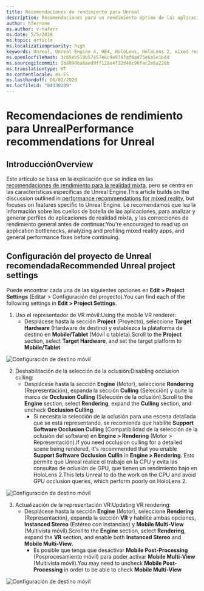 ```yaml
---
title: Recomendaciones de rendimiento para Unreal
description: Recomendaciones para un rendimiento óptimo de las aplicaciones de realidad mixta en Unreal
author: hferrone
ms.author: v-haferr
ms.date: 5/5/2020
ms.topic: article
ms.localizationpriority: high
keywords: Unreal, Unreal Engine 4, UE4, HoloLens, HoloLens 2, mixed reality, performance, optimization, settings, documentation
ms.openlocfilehash: 3c65eb519b57457e6c9e9747af0ad75e6a5e1b4d
ms.sourcegitcommit: 1b8090ba6aed9ff128e4f32d40c96fac2e6a220b
ms.translationtype: HT
ms.contentlocale: es-ES
ms.lasthandoff: 06/03/2020
ms.locfileid: "84330209"
---
```

# <a name="performance-recommendations-for-unreal"></a><span data-ttu-id="9528e-104">Recomendaciones de rendimiento para Unreal</span><span class="sxs-lookup"><span data-stu-id="9528e-104">Performance recommendations for Unreal</span></span>

## <a name="overview"></a><span data-ttu-id="9528e-105">Introducción</span><span class="sxs-lookup"><span data-stu-id="9528e-105">Overview</span></span>

<span data-ttu-id="9528e-106">Este artículo se basa en la explicación que se indica en las [recomendaciones de rendimiento para la realidad mixta](understanding-performance-for-mixed-reality.md), pero se centra en las características específicas de Unreal Engine.</span><span class="sxs-lookup"><span data-stu-id="9528e-106">This article builds on the discussion outlined in [performance recommendations for mixed reality](understanding-performance-for-mixed-reality.md), but focuses on features specific to Unreal Engine.</span></span> <span data-ttu-id="9528e-107">Le recomendamos que lea la información sobre los cuellos de botella de las aplicaciones, para analizar y generar perfiles de aplicaciones de realidad mixta, y las correcciones de rendimiento general antes de continuar.</span><span class="sxs-lookup"><span data-stu-id="9528e-107">You're encouraged to read up on application bottlenecks, analyzing and profiling mixed reality apps, and general performance fixes before continuing.</span></span>

## <a name="recommended-unreal-project-settings"></a><span data-ttu-id="9528e-108">Configuración del proyecto de Unreal recomendada</span><span class="sxs-lookup"><span data-stu-id="9528e-108">Recommended Unreal project settings</span></span>
<span data-ttu-id="9528e-109">Puede encontrar cada una de las siguientes opciones en **Edit > Project Settings** (Editar > Configuración del proyecto).</span><span class="sxs-lookup"><span data-stu-id="9528e-109">You can find each of the following settings in **Edit > Project Settings**.</span></span>

1. <span data-ttu-id="9528e-110">Uso el representador de VR móvil:</span><span class="sxs-lookup"><span data-stu-id="9528e-110">Using the mobile VR renderer:</span></span>
    * <span data-ttu-id="9528e-111">Desplácese hasta la sección **Project** (Proyecto), seleccione **Target Hardware** (Hardware de destino) y establezca la plataforma de destino en **Mobile/Tablet** (Móvil o tableta).</span><span class="sxs-lookup"><span data-stu-id="9528e-111">Scroll to the **Project** section, select **Target Hardware**, and set the target platform to **Mobile/Tablet**</span></span>

![Configuración de destino móvil](images/unreal/performance-recommendations-img-01.png)

2. <span data-ttu-id="9528e-113">Deshabilitación de la selección de la oclusión:</span><span class="sxs-lookup"><span data-stu-id="9528e-113">Disabling occlusion culling:</span></span>
    * <span data-ttu-id="9528e-114">Desplácese hasta la sección **Engine** (Motor), seleccione **Rendering** (Representación), expanda la sección **Culling** (Selección) y quite la marca de **Occlusion Culling** (Selección de la oclusión).</span><span class="sxs-lookup"><span data-stu-id="9528e-114">Scroll to the **Engine** section, select **Rendering**, expand the **Culling** section, and uncheck **Occlusion Culling**.</span></span>
        + <span data-ttu-id="9528e-115">Si necesita la selección de la oclusión para una escena detallada que se está representando, se recomienda que habilite **Support Software Occlusion Culling** (Compatibilidad de la selección de la oclusión del software) en **Engine > Rendering** (Motor > Representación).</span><span class="sxs-lookup"><span data-stu-id="9528e-115">If you need occlusion culling for a detailed scene being rendered, it's recommended that you enable **Support Software Occlusion Cullin** in **Engine > Rendering**.</span></span> <span data-ttu-id="9528e-116">Esto permite que Unreal realice el trabajo en la CPU y evita las consultas de oclusión de GPU, que tienen un rendimiento bajo en HoloLens 2.</span><span class="sxs-lookup"><span data-stu-id="9528e-116">This lets Unreal to do the work on the CPU and avoid GPU occlusion queries, which perform poorly on HoloLens 2.</span></span>

![Configuración de destino móvil](images/unreal/performance-recommendations-img-02.png)

3. <span data-ttu-id="9528e-118">Actualización de la representación VR:</span><span class="sxs-lookup"><span data-stu-id="9528e-118">Updating VR rendering:</span></span>
    * <span data-ttu-id="9528e-119">Desplácese hasta la sección **Engine** (Motor), seleccione **Rendering** (Representación), expanda la sección **VR** y habilite ambas opciones, **Instanced Stereo** (Estéreo con instancias) y **Mobile Multi-View** (Multivista móvil).</span><span class="sxs-lookup"><span data-stu-id="9528e-119">Scroll to the **Engine** section, select **Rendering**, expand the **VR** section, and enable both **Instanced Stereo** and **Mobile Multi-View**.</span></span>
        + <span data-ttu-id="9528e-120">Es posible que tenga que desactivar **Mobile Post-Processing** (Posprocesamiento móvil) para poder activar **Mobile Multi-View** (Multivista móvil).</span><span class="sxs-lookup"><span data-stu-id="9528e-120">You may need to uncheck **Mobile Post-Processing** in order to be able to check **Mobile Multi-View**</span></span>

![Configuración de destino móvil](images/unreal/performance-recommendations-img-03.png)
